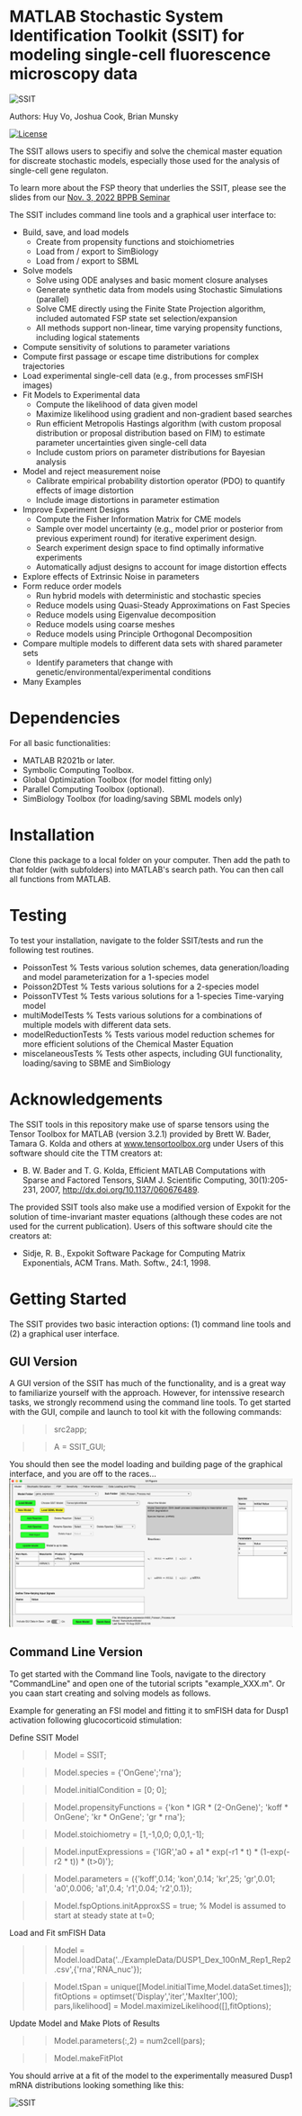 # MATLAB Stochastic System Identification Toolkit (SSIT) for modeling single-cell fluorescence microscopy data

![SSIT](https://github.com/MunskyGroup/SSIT/blob/main/images/GraphicalAbstract.png)

Authors: Huy Vo, Joshua Cook, Brian Munsky

[![License](https://img.shields.io/badge/License-BSD_3--Clause-blue.svg)](https://opensource.org/licenses/BSD-3-Clause)

The SSIT allows users to specifiy and solve the chemical master equation for discreate stochastic models, especially those used for the analysis of single-cell gene regulaton.  

To learn more about the FSP theory that underlies the SSIT, please see the slides from our [Nov. 3, 2022 BPPB Seminar](https://github.com/MunskyGroup/SSIT/blob/main/images/BPPBSeminarNov2022.pdf)


The SSIT includes command line tools and a graphical user interface to:
- Build, save, and load models
    - Create from propensity functions and stoichiometries
    - Load from / export to SimBiology
    - Load from / export to SBML
- Solve models
    - Solve using ODE analyses and basic moment closure analyses
    - Generate synthetic data from models using Stochastic Simulations (parallel)
    - Solve CME directly using the Finite State Projection algorithm, included automated FSP state set selection/expansion
    - All methods support non-linear, time varying propensity functions, including logical statements 
- Compute sensitivity of solutions to parameter variations
- Compute first passage or escape time distributions for complex trajectories
- Load experimental single-cell data (e.g., from processes smFISH images)
- Fit Models to Experimental data
    - Compute the likelihood of data given model
    - Maximize likelihood using gradient and non-gradient based searches
    - Run efficient Metropolis Hastings algorithm (with custom proposal distribution or proposal distribution based on FIM) to estimate parameter uncertainties given single-cell data
    - Include custom priors on parameter distributions for Bayesian analysis
- Model and reject measurement noise
    - Calibrate empirical probability distortion operator (PDO) to quantify effects of image distortion
    - Include image distortions in parameter estimation
- Improve Experiment Designs
    - Compute the Fisher Information Matrix for CME models 
    - Sample over model uncertainty (e.g., model prior or posterior from previous experiment round) for iterative experiment design.
    - Search experiment design space to find optimally informative experiments
    - Automatically adjust designs to account for image distortion effects
- Explore effects of Extrinsic Noise in parameters
- Form reduce order models
    - Run hybrid models with deterministic and stochastic species
    - Reduce models using Quasi-Steady Approximations on Fast Species
    - Reduce models using Eigenvalue decomposition
    - Reduce models using coarse meshes
    - Reduce models using Principle Orthogonal Decomposition
- Compare multiple models to different data sets with shared parameter sets
    - Identify parameters that change with genetic/environmental/experimental conditions
- Many Examples

# Dependencies
For all basic functionalities:
- MATLAB R2021b or later.
- Symbolic Computing Toolbox.
- Global Optimization Toolbox (for model fitting only)
- Parallel Computing Toolbox (optional). 
- SimBiology Toolbox (for loading/saving SBML models only)

# Installation
Clone this package to a local folder on your computer. Then add the path to that folder (with subfolders) into MATLAB's search path. You can then call all functions from MATLAB. 

# Testing
To test your installation, navigate to the folder SSIT/tests and run the following test routines.
- PoissonTest % Tests various solution schemes, data generation/loading and model parameterization for a 1-species model
- Poisson2DTest % Tests various solutions for a 2-species model
- PoissonTVTest % Tests various solutions for a 1-species Time-varying model
- multiModelTests % Tests various solutions for a combinations of multiple models with different data sets.
- modelReductionTests % Tests various model reduction schemes for more efficient solutions of the Chemical Master Equation
- miscelaneousTests % Tests other aspects, including GUI functionality, loading/saving to SBME and SimBiology

# Acknowledgements

The SSIT tools in this repository make use of sparse tensors using the Tensor Toolbox for MATLAB (version 3.2.1) provided by Brett W. Bader, Tamara G. Kolda and others at www.tensortoolbox.org under   Users of this software should cite the TTM creators at:

* B. W. Bader and T. G. Kolda, Efficient MATLAB Computations with Sparse and Factored Tensors, SIAM J. Scientific Computing, 30(1):205-231, 2007, http://dx.doi.org/10.1137/060676489. 

The provided SSIT tools also make use a modified version of Expokit for the solution of time-invariant master equations (although these codes are not used for the current publication). Users of this software should cite the creators at:

* Sidje, R. B., Expokit Software Package for Computing Matrix Exponentials, ACM Trans. Math. Softw., 24:1, 1998.

# Getting Started
The SSIT provides two basic interaction options: (1) command line tools and (2) a graphical user interface.

## GUI Version  
A GUI version of the SSIT has much of the functionality, and is a great way to familiarize yourself with the approach.  However, for intenssive research tasks, we strongly recommend using the command line tools. To get started with the GUI, compile and launch to tool kit with the following commands:

>> src2app;

>> A = SSIT_GUI;

You should then see the model loading and building page of the graphical interface, and you are off to the races...
![SSIT](https://github.com/MunskyGroup/SSIT/blob/main/images/SSITGUI_snapshot.png)

## Command Line Version

To get started with the Command line Tools, navigate to the directory "CommandLine" and open one of the tutorial scripts "example_XXX.m".  Or you caan start creating and solving models as follows.

Example for generating an FSI model and fitting it to smFISH data for Dusp1 activation following glucocorticoid stimulation:

Define SSIT Model

>> Model = SSIT;

>> Model.species = {'OnGene';'rna'};

>> Model.initialCondition = [0; 0];

>> Model.propensityFunctions = {'kon * IGR * (2-OnGene)'; 'koff * OnGene'; 'kr * OnGene'; 'gr * rna'};

>> Model.stoichiometry = [1,-1,0,0; 0,0,1,-1];

>> Model.inputExpressions = {'IGR','a0 + a1 * exp(-r1 * t) * (1-exp(-r2 * t)) * (t>0)'};

>> Model.parameters = ({'koff',0.14; 'kon',0.14; 'kr',25; 'gr',0.01; 'a0',0.006; 'a1',0.4; 'r1',0.04; 'r2',0.1});
    
>> Model.fspOptions.initApproxSS = true;  % Model is assumed to start at steady state at t=0;

Load and Fit smFISH Data
    
>> Model = Model.loadData('../ExampleData/DUSP1_Dex_100nM_Rep1_Rep2.csv',{'rna','RNA_nuc'});
    
>> Model.tSpan = unique([Model.initialTime,Model.dataSet.times]);
>> fitOptions = optimset('Display','iter','MaxIter',100);
>> pars,likelihood] = Model.maximizeLikelihood([],fitOptions);

Update Model and Make Plots of Results

>> Model.parameters(:,2) = num2cell(pars);

>> Model.makeFitPlot

You should arrive at a fit of the model to the experimentally measured Dusp1 mRNA distributions looking something like this:

![SSIT](https://github.com/MunskyGroup/SSIT/blob/main/images/Dusp1Fit.png)






